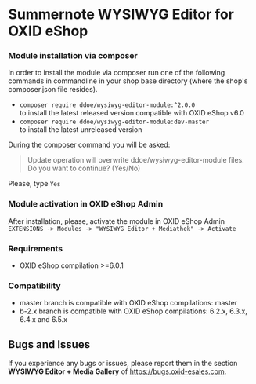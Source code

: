 # Summernote WYSIWYG Editor for OXID eShop

### Module installation via composer

In order to install the module via composer run one of the following commands in commandline in your shop base directory 
(where the shop's composer.json file resides).
* `composer require ddoe/wysiwyg-editor-module:^2.0.0`  
  to install the latest released version compatible with OXID eShop v6.0
* `composer require ddoe/wysiwyg-editor-module:dev-master`  
  to install the latest unreleased version

During the composer command you will be asked:
> Update operation will overwrite ddoe/wysiwyg-editor-module files. Do you want to continue? (Yes/No)  

Please, type `Yes`

### Module activation in OXID eShop Admin 
After installation, please, activate the module in OXID eShop Admin  
`EXTENSIONS -> Modules -> "WYSIWYG Editor + Mediathek" -> Activate`

### Requirements
- OXID eShop compilation >=6.0.1

### Compatibility
- master branch is compatible with OXID eShop compilations: master
- b-2.x branch is compatible with OXID eShop compilations: 6.2.x, 6.3.x, 6.4.x and 6.5.x

## Bugs and Issues

If you experience any bugs or issues, please report them in the section **WYSIWYG Editor + Media Gallery** of https://bugs.oxid-esales.com.
